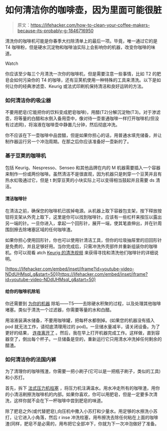 # 如何清洁你的咖啡壶，因为里面可能很脏

> 原文：<https://lifehacker.com/how-to-clean-your-coffee-makers-because-its-probably-g-1846716950>

清洗你的咖啡机可能是你春季大扫除清单上的最后一项。毕竟，唯一通过它的是 T4 咖啡粉，但是硬水沉淀物和咖啡油实际上会影响你的机器，改变你咖啡的味道。

Watch

你应该至少每三个月清洗一次你的咖啡机，但是需要注意一些事情，比如 T2 的肥皂会如何污染你的 T4 的咖啡，还有豆荚机使用一种特殊的工具来清洗。以下是如何让你的经典渗滤壶、Keurig 或法式印刷机保持清洁和良好运转的方法。

### 如何清洁你的吸尘器

不要用肥皂(它能把你的饮料变成肥皂咖啡)，用醋(T2)分解沉淀物(T3)。对于渗滤壶，将等量的白醋和水倒入备用壶中，像对待一壶普通咖啡一样打开咖啡机(但没有过滤网)，将溶液在咖啡壶中静置几分钟，然后彻底冲洗。

你不应该在下一壶咖啡中品尝醋，但是如果你担心的话，用普通水填充储备，并让制作器运行另一个冲泡周期。在那之后你应该准备好一壶新的了。

### 基于豆荚的咖啡机

包括 Keurig、Nespresso、Senseo 和其他品牌在内的 M 机器需要插入一个容器来制作一份或两份咖啡。虽然清洁不是很直观，因为机器只是刺穿一个豆荚并且有热水虹吸通过它，但是 t 刺穿豆荚的小块实际上可以变得相当鼓起并且需要 ds 清洁。

#### 清洁咖啡针

在清洁之前，确保您的咖啡机已拔掉电源。从机器上取下容器包支架，按下释放按钮将支架从外壳上取下，这里是你可以找到咖啡针。应该有一些杠杆来按压以露出另一端的针。一旦你进入，拿起一个回形针，展开一端，使其笔直伸出，并在针周围刮擦去除堵塞区域的任何咖啡渣。

如果你担心使用回形针，你也可以使用针清洁工具，但你的垃圾抽屉里的旧回形针是免费的，并且足够好用。当你完成后，只需冲洗外壳部件并重新组装你的咖啡机。你可以观看 atch [Keurig 的清洗视频](https://www.youtube.com/watch?v=NDdUHMsql_g&t=50s) 来获得寻找和清洗他们咖啡针的详细说明。

 [https://lifehacker.com/embed/inset/iframe?id=youtube-video-NDdUHMsql_g&start=50](https://lifehacker.com/embed/inset/iframe?id=youtube-video-NDdUHMsql_g&start=50) 

#### 给你的咖啡机除垢

你还需要到 [为你的机器](https://www.firstforwomen.com/posts/food-recipes/how-to-clean-a-keurig-158708) 除垢——T5——去除硬水积聚的过程，以及处理其他咖啡堵塞。类似于清洗一个过滤器，你需要等量的水和白醋。

用溶液装满水储备，不要用咖啡罐，把每杯水都倒掉。(如果您的机器没有插入 pod 就无法工作，请彻底清理用过的 pod)。一旦储水量减半，请关闭设备。为了更好的结果， [连夜离开了](https://www.firstforwomen.com/posts/food-recipes/how-to-clean-a-keurig-158708) 。然后，我在早上打开机器完成工作。这样做，直到容器空了，倒出每个杯子。一旦储备是空的，重新运行它只用清水冲洗掉任何剩余的醋渣。

### 如何清洁你的法国内裤

为了清理你的咖啡残渣，你需要一把小刷子(它可以是一把瓶子刷子，类似的工具)和小苏打。

首先，拆下 [法式压力机柱塞](https://direct.frieling.com/ProductDetails.asp?ProductCode=FPRP-M&gclid=Cj0KCQjw1PSDBhDbARIsAPeTqrd2PEDDzuD5MWG7y_dh0mu4b8WJnyNkQZp2AODw1-m330kJA1qqivkaAqgKEALw_wcB) ，将压力机注满温水。用水冲走所有的咖啡渣，用你的小清洁刷擦洗咖啡机的内部。如果你喜欢，你可以用肥皂，但是一定要多次清洗，这样你就不会在下一杯咖啡中尝到肥皂的味道。

除了肥皂之外(或代替肥皂),向压机中撒入小苏打和少量水。用足够的水擦洗小苏打，让它进入小角落，然后 r inse 冲洗柱塞，用布擦洗去除任何粘在上面的咖啡渣(同样，肥皂不是必需的，用布把它全部冲下，你就为下一次冲泡做好了准备。
